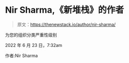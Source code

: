 # Nir Sharma,《新堆栈》的作者

> 原文：<https://thenewstack.io/author/nir-sharma/>

为您的组织分类严重性级别

2022 年 6 月 23 日，7:32am

作者:Nir Sharma